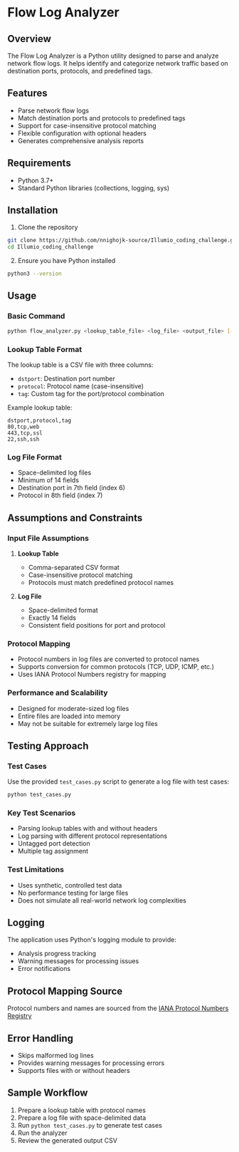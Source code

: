 # Flow Log Analyzer

## Overview

The Flow Log Analyzer is a Python utility designed to parse and analyze network flow logs. It helps identify and categorize network traffic based on destination ports, protocols, and predefined tags.

## Features

- Parse network flow logs
- Match destination ports and protocols to predefined tags 
- Support for case-insensitive protocol matching
- Flexible configuration with optional headers
- Generates comprehensive analysis reports

## Requirements

- Python 3.7+
- Standard Python libraries (collections, logging, sys)

## Installation

1. Clone the repository
```bash
git clone https://github.com/nnighojk-source/Illumio_coding_challenge.git
cd Illumio_coding_challenge
```

2. Ensure you have Python installed
```bash
python3 --version 
```

## Usage

### Basic Command
```bash
python flow_analyzer.py <lookup_table_file> <log_file> <output_file> [--no-headers]
```

### Lookup Table Format
The lookup table is a CSV file with three columns:
- `dstport`: Destination port number
- `protocol`: Protocol name (case-insensitive) 
- `tag`: Custom tag for the port/protocol combination

Example lookup table:
```
dstport,protocol,tag
80,tcp,web
443,tcp,ssl
22,ssh,ssh
```

### Log File Format  
- Space-delimited log files
- Minimum of 14 fields
- Destination port in 7th field (index 6)
- Protocol in 8th field (index 7)

## Assumptions and Constraints

### Input File Assumptions
1. **Lookup Table**
   - Comma-separated CSV format
   - Case-insensitive protocol matching
   - Protocols must match predefined protocol names

2. **Log File**
   - Space-delimited format
   - Exactly 14 fields
   - Consistent field positions for port and protocol

### Protocol Mapping
- Protocol numbers in log files are converted to protocol names
- Supports conversion for common protocols (TCP, UDP, ICMP, etc.)
- Uses IANA Protocol Numbers registry for mapping

### Performance and Scalability 
- Designed for moderate-sized log files
- Entire files are loaded into memory
- May not be suitable for extremely large log files

## Testing Approach

### Test Cases
Use the provided `test_cases.py` script to generate a log file with test cases:
```bash
python test_cases.py
```

### Key Test Scenarios
- Parsing lookup tables with and without headers
- Log parsing with different protocol representations
- Untagged port detection 
- Multiple tag assignment

### Test Limitations
- Uses synthetic, controlled test data
- No performance testing for large files
- Does not simulate all real-world network log complexities 

## Logging

The application uses Python's logging module to provide:
- Analysis progress tracking
- Warning messages for processing issues
- Error notifications

## Protocol Mapping Source

Protocol numbers and names are sourced from the [IANA Protocol Numbers Registry](https://www.iana.org/assignments/protocol-numbers/protocol-numbers.xhtml)

## Error Handling

- Skips malformed log lines
- Provides warning messages for processing errors
- Supports files with or without headers

## Sample Workflow

1. Prepare a lookup table with protocol names
2. Prepare a log file with space-delimited data 
3. Run `python test_cases.py` to generate test cases
4. Run the analyzer
5. Review the generated output CSV
